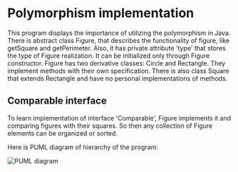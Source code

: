 # Polymorphism implementation

This program displays the importance of utilizing the polymorphism in Java.
There is abstract class Figure, that describes the functionality of figure, like getSquare and getPerimeter. Also, it has private attribute 'type' that stores the type of Figure realization. It can be initialized only through Figure constructor.
Figure has two derivative classes: Circle and Rectangle. They implement methods with their own specification. There is also class Square that extends Rectangle and have no personal implementations of methods.

## Comparable interface

To learn implementation of interface 'Comparable', Figure implements it and comparing figures with their squares. So then any collection of Figure elements can be organized or sorted.

Here is PUML diagram of hierarchy of the program:

![PUML diagram](https://cdn-0.plantuml.com/plantuml/png/NP11JWCn34NtFaMMe55wW8f5fKgi4Uq5tCI4I9bCSHmXDFJkc1e6fgl4B__RtzarGPO-5iXLY5ymaDjFunaPJuNS34EuLdISxkxX0e2d9en1N2ZOcdlCgVEtpil7cRRk89nhWY6H71Me1uRvrtDHUdZhoCfly1Dn7ac8ROertsSErn2UCURUjYvENMFzAPuf2DPaea8roUiYykyvMhdsM08tA_YtwSFdPlEp3TYXo7lBi4RBK5Xkzc2TOKSrwez-0G00)
